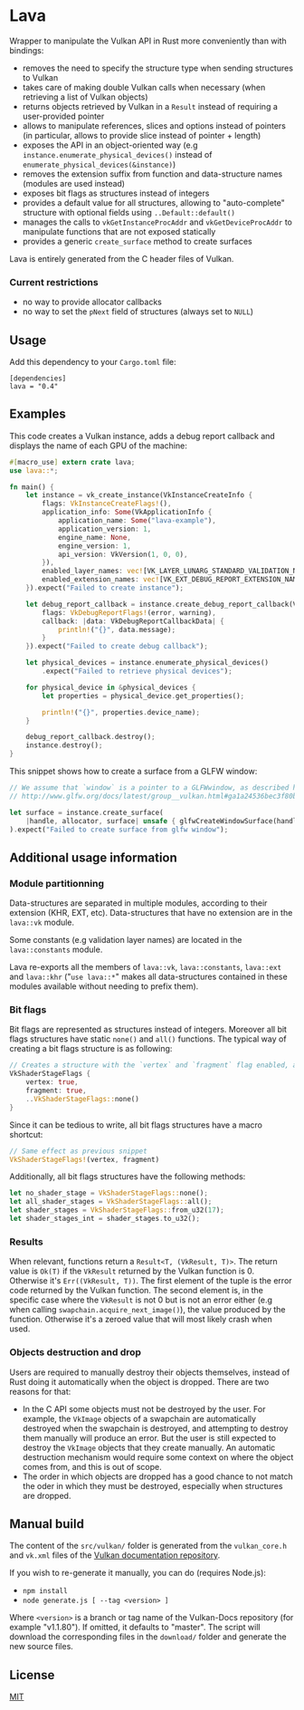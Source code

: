 # Lava

Wrapper to manipulate the Vulkan API in Rust more conveniently than with bindings:

- removes the need to specify the structure type when sending structures to Vulkan
- takes care of making double Vulkan calls when necessary (when retrieving a list of Vulkan objects)
- returns objects retrieved by Vulkan in a `Result` instead of requiring a user-provided pointer
- allows to manipulate references, slices and options instead of pointers (in particular, allows to provide slice instead of pointer + length)
- exposes the API in an object-oriented way (e.g `instance.enumerate_physical_devices()` instead of `enumerate_physical_devices(&instance)`)
- removes the extension suffix from function and data-structure names (modules are used instead)
- exposes bit flags as structures instead of integers
- provides a default value for all structures, allowing to "auto-complete" structure with optional fields using `..Default::default()`
- manages the calls to `vkGetInstanceProcAddr` and `vkGetDeviceProcAddr` to manipulate functions that are not exposed statically
- provides a generic `create_surface` method to create surfaces

Lava is entirely generated from the C header files of Vulkan.

### Current restrictions

- no way to provide allocator callbacks
- no way to set the `pNext` field of structures (always set to `NULL`)

## Usage

Add this dependency to your `Cargo.toml` file:
```
[dependencies]
lava = "0.4"
```

## Examples

This code creates a Vulkan instance, adds a debug report callback and displays the name of each GPU of the machine:

```rust
#[macro_use] extern crate lava;
use lava::*;

fn main() {
    let instance = vk_create_instance(VkInstanceCreateInfo {
        flags: VkInstanceCreateFlags!(),
        application_info: Some(VkApplicationInfo {
            application_name: Some("lava-example"),
            application_version: 1,
            engine_name: None,
            engine_version: 1,
            api_version: VkVersion(1, 0, 0),
        }),
        enabled_layer_names: vec![VK_LAYER_LUNARG_STANDARD_VALIDATION_NAME],
        enabled_extension_names: vec![VK_EXT_DEBUG_REPORT_EXTENSION_NAME]
    }).expect("Failed to create instance");

    let debug_report_callback = instance.create_debug_report_callback(VkDebugReportCallbackCreateInfo {
        flags: VkDebugReportFlags!(error, warning),
        callback: |data: VkDebugReportCallbackData| {
            println!("{}", data.message);
        }
    }).expect("Failed to create debug callback");

    let physical_devices = instance.enumerate_physical_devices()
        .expect("Failed to retrieve physical devices");

    for physical_device in &physical_devices {
        let properties = physical_device.get_properties();

        println!("{}", properties.device_name);
    }

    debug_report_callback.destroy();
    instance.destroy();
}
```

This snippet shows how to create a surface from a GLFW window:

```rust
// We assume that `window` is a pointer to a GLFWwindow, as described here:
// http://www.glfw.org/docs/latest/group__vulkan.html#ga1a24536bec3f80b08ead18e28e6ae965

let surface = instance.create_surface(
    |handle, allocator, surface| unsafe { glfwCreateWindowSurface(handle, window, allocator, surface) }
).expect("Failed to create surface from glfw window");
```

## Additional usage information

### Module partitionning

Data-structures are separated in multiple modules, according to their extension (KHR, EXT, etc). Data-structures that have no extension are in the `lava::vk` module.

Some constants (e.g validation layer names) are located in the `lava::constants` module.

Lava re-exports all the members of `lava::vk`, `lava::constants`, `lava::ext` and `lava::khr` ("`use lava::*`" makes all data-structures contained in these modules available without needing to prefix them).

### Bit flags

Bit flags are represented as structures instead of integers. Moreover all bit flags structures have static `none()` and `all()` functions. The typical way of creating a bit flags structure is as following:

```rust
// Creates a structure with the `vertex` and `fragment` flag enabled, and all the others disabled
VkShaderStageFlags {
    vertex: true,
    fragment: true,
    ..VkShaderStageFlags::none()
}
```

Since it can be tedious to write, all bit flags structures have a macro shortcut:

```rust
// Same effect as previous snippet
VkShaderStageFlags!(vertex, fragment)
```

Additionally, all bit flags structures have the following methods:

```rust
let no_shader_stage = VkShaderStageFlags::none();
let all_shader_stages = VkShaderStageFlags::all();
let shader_stages = VkShaderStageFlags::from_u32(17);
let shader_stages_int = shader_stages.to_u32();
```

### Results

When relevant, functions return a `Result<T, (VkResult, T)>`. The return value is `Ok(T)` if the `VkResult` returned by the Vulkan function is 0.
Otherwise it's `Err((VkResult, T))`. The first element of the tuple is the error code returned by the Vulkan function. The second element is, in the specific case where the `VkResult` is not 0 but is not an error either (e.g when calling `swapchain.acquire_next_image()`), the value produced by the function. Otherwise it's a zeroed value that will most likely crash when used.

### Objects destruction and drop

Users are required to manually destroy their objects themselves, instead of Rust doing it automatically when the object is dropped. There are two reasons for that:

- In the C API some objects must not be destroyed by the user. For example, the `VkImage` objects of a swapchain are automatically destroyed when the swapchain is destroyed, and attempting to destroy them manually will produce an error. But the user is still expected to destroy the `VkImage` objects that they create manually. An automatic destruction mechanism would require some context on where the object comes from, and this is out of scope.
- The order in which objects are dropped has a good chance to not match the oder in which they must be destroyed, especially when structures are dropped. 

## Manual build

The content of the `src/vulkan/` folder is generated from the `vulkan_core.h` and `vk.xml` files of the
[Vulkan documentation repository](https://github.com/KhronosGroup/Vulkan-Docs).

If you wish to re-generate it manually, you can do (requires Node.js):

- `npm install`
- `node generate.js [ --tag <version> ]`

Where `<version>` is a branch or tag name of the Vulkan-Docs repository (for example "v1.1.80").
If omitted, it defaults to "master".
The script will download the corresponding files in the `download/` folder and generate the new source files.

## License

[MIT](https://opensource.org/licenses/MIT)
